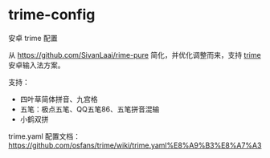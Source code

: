 # trime-config
安卓 trime 配置

从 <https://github.com/SivanLaai/rime-pure> 简化，并优化调整而来，支持 [trime](https://github.com/osfans/trime) 安卓输入法方案。

支持：
- 四叶草简体拼音、九宫格
- 五笔：极点五笔、QQ五笔86、五笔拼音混输
- 小鹤双拼

trime.yaml 配置文档：<https://github.com/osfans/trime/wiki/trime.yaml%E8%A9%B3%E8%A7%A3>
